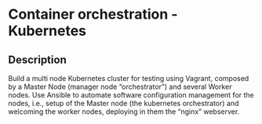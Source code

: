 # Container orchestration - Kubernetes
## Description

Build a multi node Kubernetes cluster for testing using Vagrant, composed by a Master Node (manager node “orchestrator”) and several Worker nodes. Use Ansible to automate software configuration management for the nodes, i.e., setup of the Master node (the kubernetes orchestrator) and  welcoming the worker nodes, deploying in them the “nginx” webserver.

